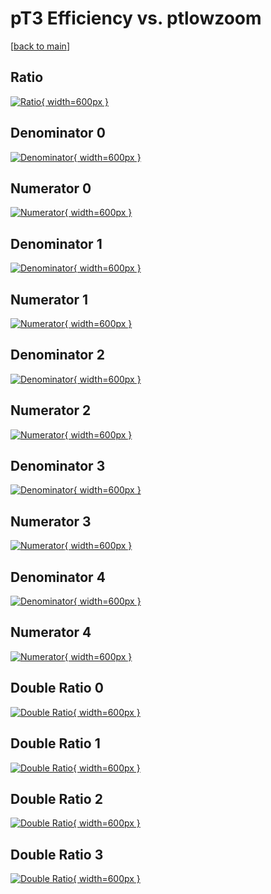 # pT3 Efficiency vs. ptlowzoom

[[back to main](./)]



## Ratio

[![Ratio](../mtv/var/pT3_xtr_211_0_eff_ptlowzoom.png){ width=600px }](../mtv/var/pT3_xtr_211_0_eff_ptlowzoom.pdf)

## Denominator 0

[![Denominator](../mtv/den/pT3_xtr_211_0_eff_ptlowzoom_den0.png){ width=600px }](../mtv/den/pT3_xtr_211_0_eff_ptlowzoom_den0.pdf)

## Numerator 0

[![Numerator](../mtv/num/pT3_xtr_211_0_eff_ptlowzoom_num0.png){ width=600px }](../mtv/num/pT3_xtr_211_0_eff_ptlowzoom_num0.pdf)

## Denominator 1

[![Denominator](../mtv/den/pT3_xtr_211_0_eff_ptlowzoom_den1.png){ width=600px }](../mtv/den/pT3_xtr_211_0_eff_ptlowzoom_den1.pdf)

## Numerator 1

[![Numerator](../mtv/num/pT3_xtr_211_0_eff_ptlowzoom_num1.png){ width=600px }](../mtv/num/pT3_xtr_211_0_eff_ptlowzoom_num1.pdf)

## Denominator 2

[![Denominator](../mtv/den/pT3_xtr_211_0_eff_ptlowzoom_den2.png){ width=600px }](../mtv/den/pT3_xtr_211_0_eff_ptlowzoom_den2.pdf)

## Numerator 2

[![Numerator](../mtv/num/pT3_xtr_211_0_eff_ptlowzoom_num2.png){ width=600px }](../mtv/num/pT3_xtr_211_0_eff_ptlowzoom_num2.pdf)

## Denominator 3

[![Denominator](../mtv/den/pT3_xtr_211_0_eff_ptlowzoom_den3.png){ width=600px }](../mtv/den/pT3_xtr_211_0_eff_ptlowzoom_den3.pdf)

## Numerator 3

[![Numerator](../mtv/num/pT3_xtr_211_0_eff_ptlowzoom_num3.png){ width=600px }](../mtv/num/pT3_xtr_211_0_eff_ptlowzoom_num3.pdf)

## Denominator 4

[![Denominator](../mtv/den/pT3_xtr_211_0_eff_ptlowzoom_den4.png){ width=600px }](../mtv/den/pT3_xtr_211_0_eff_ptlowzoom_den4.pdf)

## Numerator 4

[![Numerator](../mtv/num/pT3_xtr_211_0_eff_ptlowzoom_num4.png){ width=600px }](../mtv/num/pT3_xtr_211_0_eff_ptlowzoom_num4.pdf)

## Double Ratio 0

[![Double Ratio](../mtv/ratio/pT3_xtr_211_0_eff_ptlowzoom_ratio0.png){ width=600px }](../mtv/ratio/pT3_xtr_211_0_eff_ptlowzoom_ratio0.pdf)

## Double Ratio 1

[![Double Ratio](../mtv/ratio/pT3_xtr_211_0_eff_ptlowzoom_ratio1.png){ width=600px }](../mtv/ratio/pT3_xtr_211_0_eff_ptlowzoom_ratio1.pdf)

## Double Ratio 2

[![Double Ratio](../mtv/ratio/pT3_xtr_211_0_eff_ptlowzoom_ratio2.png){ width=600px }](../mtv/ratio/pT3_xtr_211_0_eff_ptlowzoom_ratio2.pdf)

## Double Ratio 3

[![Double Ratio](../mtv/ratio/pT3_xtr_211_0_eff_ptlowzoom_ratio3.png){ width=600px }](../mtv/ratio/pT3_xtr_211_0_eff_ptlowzoom_ratio3.pdf)


